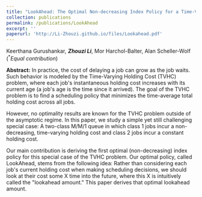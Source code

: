 ```yaml
---
title: "LookAhead: The Optimal Non-decreasing Index Policy for a Time-Varying Holding Cost problem"
collection: publications
permalink: /publications/LookAhead
excerpt: ''
paperurl: 'http://Li-Zhouzi.github.io/files/Lookahead.pdf'
---
```

Keerthana Gurushankar<sup>*</sup>, **Zhouzi Li**<sup>*</sup>, Mor Harchol-Balter, Alan Scheller-Wolf (<sup>*</sup><em>Equal contribution</em>)

**Abstract:** In practice, the cost of delaying a job can grow as the job waits. Such behavior is modeled by the Time-Varying Holding Cost (TVHC) problem, where each job's instantaneous holding cost increases with its current age (a job's age is the time since it arrived). The goal of the TVHC problem is to find a scheduling policy that minimizes the time-average total holding cost across all jobs. 


However, no optimality results are known for the TVHC problem outside of the asymptotic regime. In this paper, we study a simple yet still challenging special case: A two-class M/M/1 queue in which class 1 jobs incur a non-decreasing, time-varying holding cost and class 2 jobs incur a constant holding cost.

Our main contribution is deriving the first optimal (non-decreasing) index policy for this special case of the TVHC problem. Our optimal policy, called LookAhead, stems from the following idea: Rather than considering each job's current holding cost when making scheduling decisions, we should look at their cost some X time into the future, where this X is intuitively called the "lookahead amount."  This paper derives that optimal lookahead amount.